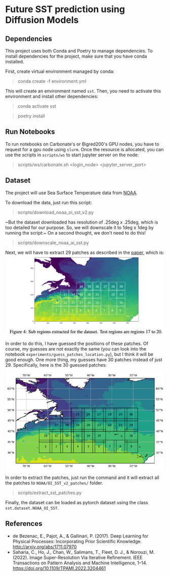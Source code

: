 # Future SST prediction using Diffusion Models
## Dependencies

This project uses both Conda and Poetry to manage dependencies.
To install dependencies for the project, make sure that you have conda installed.

First, create virtual environment managed by conda:

> conda create -f environment.yml

This will create an environment named `sst`.
Then, you need to activate this environment and install other dependencies:

> conda activate sst

> poetry install

## Run Notebooks

To run notebooks on Carbonate's or Bigred200's GPU nodes,
you have to request for a gpu node using `slurm`.
Once the resource is allocated,
you can use the scripts in `scripts/ws` to start jupyter server on the node:

> scripts/ws/carbonate.sh <login_node> <jupyter_server_port>

## Dataset

The project will use Sea Surface Temperature data from [NOAA](https://psl.noaa.gov/data/gridded/data.noaa.oisst.v2.highres.html).

To download the data, just run this script:

> scripts/download_noaa_oi_sst_v2.py

~But the dataset downloaded has resolution of .25deg x .25deg,
which is too detailed for our purpose.
So, we will downscale it to 1deg x 1deg by running the script:~
On a second thought, we don't need to do this!

> scripts/downscale_noaa_ai_sst.py

Next, we will have to extract 29 patches as described in the [paper](https://arxiv.org/abs/1711.07970),
which is:
![](./resources/images/sst_prediction_roi.png)

In order to do this, I have guessed the positions of these patches.
Of course, my guesses are not exactly the same
(you can look into the notebook `experiments/guess_patches_location.py`),
but I think it will be good enough.
One more thing, my guesses have 30 patches instead of just 29.
Specifically, here is the 30 guessed patches:

![Guessed SST Patches](./resources/images/sst_guessed_patches.png)

In order to extract the patches, just run the command
and it will extract all the patches to `NOAA/OI_SST_v2_patches/` folder.

> scripts/extract_sst_patches.py

Finally, the dataset can be loaded as pytorch dataset using the class
`sst.dataset.NOAA_OI_SST`.

## References

* de Bezenac, E., Pajot, A., & Gallinari, P. (2017).
Deep Learning for Physical Processes: Incorporating Prior Scientific Knowledge.
http://arxiv.org/abs/1711.07970
* Saharia, C., Ho, J., Chan, W., Salimans, T., Fleet, D. J., & Norouzi, M. (2022).
Image Super-Resolution Via Iterative Refinement.
IEEE Transactions on Pattern Analysis and Machine Intelligence, 1–14.
https://doi.org/10.1109/TPAMI.2022.3204461
